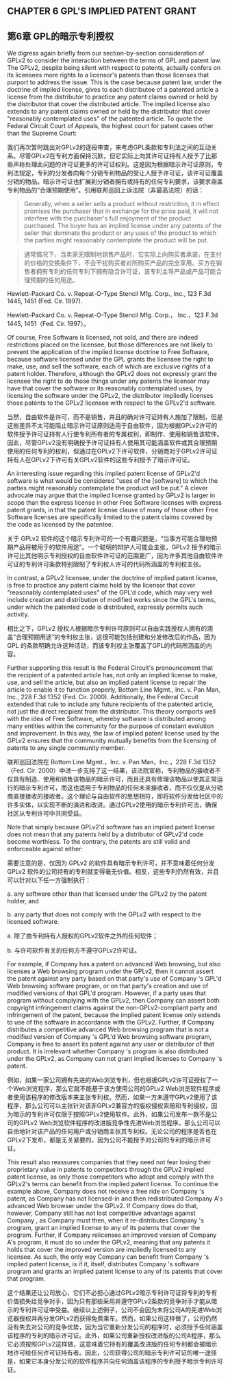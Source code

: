 
## CHAPTER 6 GPL'S IMPLIED PATENT GRANT

## 第6章 GPL的暗示专利授权

We digress again briefly from our section-by-section consideration of GPLv2 to consider the interaction between the terms of GPL and patent law. The GPLv2, despite being silent with respect to patents, actually confers on its licensees more rights to a licensor's patents than those licenses that purport to address the issue. This is the case because patent law, under the doctrine of implied license, gives to each distributee of a patented article a license from the distributor to practice any patent claims owned or held by the distributor that cover the distributed article. The implied license also extends to any patent claims owned or held by the distributor that cover "reasonably contemplated uses" of the patented article. To quote the Federal Circuit Court of Appeals, the highest court for patent cases other than the Supreme Court:

我们再次暂时跳出对GPLv2的逐段审查，来考虑GPL条款和专利法之间的互动关系。尽管GPLv2在专利方面保持沉默，但它实际上向其许可证持有人授予了比那些声称处理此问题的许可证更多的许可证权利。这是因为根据暗示许可证原则，专利法规定，专利的分发者向每个分销专利物品的受让人授予许可证，该许可证覆盖分销的物品。暗示许可证也扩展到分销者拥有或持有的任何专利要求，该要求涵盖专利物品的“合理预期使用”。引用联邦巡回上诉法院（非最高法院）的话：

>Generally, when a seller sells a product without restriction, it in effect promises the purchaser that in exchange for the price paid, it will not interfere with the purchaser's full enjoyment of the product purchased. The buyer has an implied license under any patents of the seller that dominate the product or any uses of the product to which the parties might reasonably contemplate the product will be put.

>通常情况下，当卖家无限制地销售产品时，它实际上向购买者承诺，在支付的价格的交换条件下，不会干扰购买者对所购买产品的完全享用。买方在销售者拥有专利的任何专利下拥有隐含许可证，该专利主导产品或产品可能合理预期的任何用途。
 
Hewlett-Packard Co. v. Repeat-O-Type Stencil Mfg. Corp., Inc., 123 F.3d 1445, 1451 (Fed. Cir. 1997).

Hewlett-Packard Co. v. Repeat-O-Type Stencil Mfg. Corp.， Inc.，123 F.3d 1445, 1451（Fed. Cir. 1997）。

Of course, Free Software is licensed, not sold, and there are indeed restrictions placed on the licensee, but those differences are not likely to prevent the application of the implied license doctrine to Free Software, because software licensed under the GPL grants the licensee the right to make, use, and sell the software, each of which are exclusive rights of a patent holder. Therefore, although the GPLv2 does not expressly grant the licensee the right to do those things under any patents the licensor may have that cover the software or its reasonably contemplated uses, by licensing the software under the GPLv2, the distributor impliedly licenses those patents to the GPLv2 licensee with respect to the GPLv2'd software.

当然，自由软件是许可，而不是销售，并且的确对许可证持有人施加了限制，但是这些差异不太可能阻止暗示许可证原则适用于自由软件，因为根据GPLv2许可的软件授予许可证持有人行使专利所有者的专属权利，即制作、使用和销售该软件。因此，尽管GPLv2没有明确授予许可证持有人使用其可能涵盖软件或其合理预期使用的任何专利的权利，但通过在GPLv2下许可软件，分销商对于GPLv2许可证持有人在GPLv2下许可有关GPLv2软件的这些专利授予了暗示许可证。

An interesting issue regarding this implied patent license of GPLv2'd software is what would be considered "uses of the \[software\] to which the parties might reasonably contemplate the product will be put." A clever advocate may argue that the implied license granted by GPLv2 is larger in scope than the express license in other Free Software licenses with express patent grants, in that the patent license clause of many of those other Free Software licenses are specifically limited to the patent claims covered by the code as licensed by the patentee.

关于 GPLv2 软件的这个暗示专利许可的一个有趣问题是，“当事方可能合理地预期产品将被用于的软件用途”。一个聪明的辩护人可能会主张，GPLv2 授予的暗示许可比其他明示专利授权的自由软件许可证的范围更广，因为许多其他自由软件许可证的专利许可条款特别限制了专利权人许可的代码所涵盖的专利权主张。

In contrast, a GPLv2 licensee, under the doctrine of implied patent license, is free to practice any patent claims held by the licensor that cover "reasonably contemplated uses" of the GPL'd code, which may very well include creation and distribution of modified works since the GPL's terms, under which the patented code is distributed, expressly permits such activity.

相比之下，GPLv2 授权人根据暗示专利许可原则可以自由实践授权人拥有的涵盖“合理预期用途”的专利权主张，这很可能包括创建和分发修改后的作品，因为 GPL 的条款明确允许这种活动，而该专利权主张覆盖了GPL的代码所涵盖的内容。

Further supporting this result is the Federal Circuit's pronouncement that the recipient of a patented article has, not only an implied license to make, use, and sell the article, but also an implied patent license to repair the article to enable it to function properly, Bottom Line Mgmt., Inc. v. Pan Man, Inc., 228 F.3d 1352 (Fed. Cir. 2000). Additionally, the Federal Circuit extended that rule to include any future recipients of the patented article, not just the direct recipient from the distributor. This theory comports well with the idea of Free Software, whereby software is distributed among many entities within the community for the purpose of constant evolution and improvement. In this way, the law of implied patent license used by the GPLv2 ensures that the community mutually benefits from the licensing of patents to any single community member.

联邦巡回法院在 Bottom Line Mgmt.，Inc. v. Pan Man，Inc.，228 F.3d 1352（Fed. Cir. 2000）中进一步支持了这一结果，该法院宣称，专利物品的接收者不仅具有制造、使用和销售该物品的暗示许可，而且还具有修理该物品以使其正常运行的暗示专利许可，而这也适用于专利物品的任何未来接收者，而不仅仅是从分销商直接接收的接收者。这个理论与自由软件的思想相符，即将软件分发给社区中的许多实体，以实现不断的演进和改进。通过GPLv2使用的暗示专利许可法，确保社区从专利许可中共同受益。

Note that simply because GPLv2'd software has an implied patent license does not mean that any patents held by a distributor of GPLv2'd code become worthless. To the contrary, the patents are still valid and enforceable against either:

需要注意的是，仅因为 GPLv2 的软件具有暗示专利许可，并不意味着任何分发 GPLv2 软件的公司持有的专利就变得毫无价值。相反，这些专利仍然有效，并且可以针对以下任一方强制执行：

 a. any software other than that licensed under the GPLv2 by the patent holder, and

 b. any party that does not comply with the GPLv2 with respect to the licensed software.

a. 除了由专利持有人授权的GPLv2软件之外的任何软件；

b. 与许可软件有关的任何方不遵守GPLv2许可证。

For example, if Company has a patent on advanced Web browsing, but also licenses a Web browsing program under the GPLv2, then it cannot assert the patent against any party based on that party's use of Company 's GPL'd Web browsing software program, or on that party's creation and use of modified versions of that GPL'd program. However, if a party uses that program without complying with the GPLv2, then Company can assert both copyright infringement claims against the non-GPLv2-compliant party and infringement of the patent, because the implied patent license only extends to use of the software in accordance with the GPLv2. Further, if Company distributes a competitive advanced Web browsing program that is not a modified version of Company 's GPL'd Web browsing software program, Company is free to assert its patent against any user or distributor of that product. It is irrelevant whether Company 's program is also distributed under the GPLv2, as Company can not grant implied licenses to Company 's patent.

例如，如果一家公司拥有先进的Web浏览专利，但也根据GPLv2许可证授权了一个Web浏览程序，那么它就不能基于该方使用公司的GPLv2 Web浏览软件程序或者使用该程序的修改版本来主张专利权。然而，如果一方未遵守GPLv2使用了该程序，那么公司可以主张针对该非GPLv2兼容方的版权侵权索赔和专利侵权，因为暗示的专利许可仅限于按照GPLv2使用软件。此外，如果公司发布一款不是公司的GPLv2 Web浏览软件程序的改进版竞争性先进Web浏览程序，那么公司可以自由地针对该产品的任何用户或分销商主张其专利权。无论公司的程序是否也在GPLv2下发布，都是无关紧要的，因为公司不能授予对公司的专利的暗示许可证。

This result also reassures companies that they need not fear losing their proprietary value in patents to competitors through the GPLv2 implied patent license, as only those competitors who adopt and comply with the GPLv2's terms can benefit from the implied patent license. To continue the example above, Company does not receive a free ride on Company 's patent, as Company has not licensed-in and then redistributed Company A's advanced Web browser under the GPLv2. If Company does do that, however, Company still has not lost competitive advantage against Company , as Company must then, when it re-distributes Company 's program, grant an implied license to any of its patents that cover the program. Further, if Company relicenses an improved version of Company A's program, it must do so under the GPLv2, meaning that any patents it holds that cover the improved version are impliedly licensed to any licensee. As such, the only way Company can benefit from Company 's implied patent license, is if it, itself, distributes Company 's software program and grants an implied patent license to any of its patents that cover that program.

这个结果还让公司放心，它们不必担心通过GPLv2暗示专利许可证将专利的专有价值损失给竞争对手，因为只有那些采用并遵守GPLv2条款的竞争对手才能从暗示的专利许可证中受益。继续以上述例子，公司不会因为未将公司A的先进Web浏览器授权并再分发GPLv2而获得免费乘车。然而，如果公司这样做了，公司仍然没有失去对公司的竞争优势，因为当它重新分发公司的程序时，必须授予任何涵盖该程序的专利的暗示许可证。此外，如果公司重新授权改进版的公司A程序，那么它必须按照GPLv2这样做，这意味着它持有的覆盖改进版的任何专利都会被暗示地许可给任何许可证持有者。因此，公司获得公司的暗示专利许可证的唯一途径是，如果它本身分发公司的软件程序并向任何涵盖该程序的专利授予暗示专利许可证。
